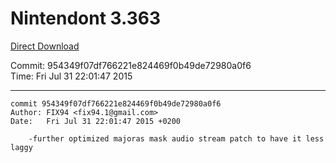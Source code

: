 # Nintendont 3.363
[Direct Download](./Nintendont.zip)

Commit: 954349f07df766221e824469f0b49de72980a0f6  
Time: Fri Jul 31 22:01:47 2015   

-----

```
commit 954349f07df766221e824469f0b49de72980a0f6
Author: FIX94 <fix94.1@gmail.com>
Date:   Fri Jul 31 22:01:47 2015 +0200

    -further optimized majoras mask audio stream patch to have it less laggy
```
